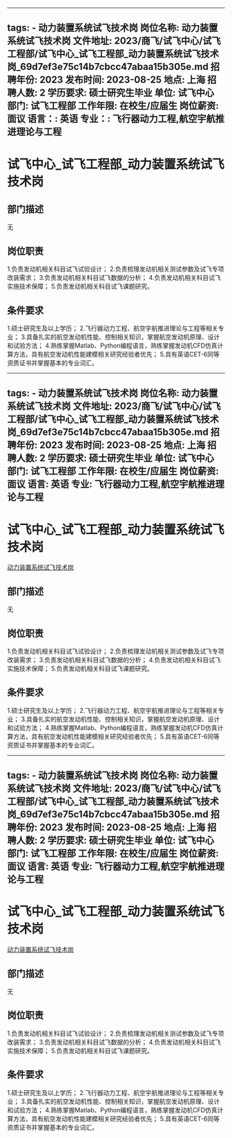 
---
tags:
    - 动力装置系统试飞技术岗
岗位名称: 动力装置系统试飞技术岗
文件地址: 2023/商飞/试飞中心/试飞工程部/试飞中心_试飞工程部_动力装置系统试飞技术岗_69d7ef3e75c14b7cbcc47abaa15b305e.md
招聘年份: 2023
发布时间: 2023-08-25
地点: 上海
招聘人数: 2
学历要求: 硕士研究生毕业
单位: 试飞中心
部门: 试飞工程部
工作年限: 在校生/应届生
岗位薪资: 面议
语言：: 英语
专业：: 飞行器动力工程,航空宇航推进理论与工程
---

# 试飞中心_试飞工程部_动力装置系统试飞技术岗

## 部门描述

无

## 岗位职责

1.负责发动机相关科目试飞试验设计；
 2.负责梳理发动机相关测试参数及试飞专项改装需求；
 3.负责发动机相关科目试飞数据的分析；
 4.负责发动机相关科目试飞实施技术保障；
 5.负责发动机相关科目试飞课题研究。

 ## 条件要求

1.硕士研究生及以上学历；
 2.飞行器动力工程、航空宇航推进理论与工程等相关专业；
 3.具备扎实的航空发动机性能、控制相关知识，掌握航空发动机原理、设计和试验方法；
 4.熟练掌握Matlab、Python编程语言，熟练掌握发动机CFD仿真计算方法，具有航空发动机性能建模相关研究经验者优先；
 5.具有英语CET-6同等资质证书并掌握基本的专业词汇。

---
tags:
    - 动力装置系统试飞技术岗
岗位名称: 动力装置系统试飞技术岗
文件地址: 2023/商飞/试飞中心/试飞工程部/试飞中心_试飞工程部_动力装置系统试飞技术岗_69d7ef3e75c14b7cbcc47abaa15b305e.md
招聘年份: 2023
发布时间: 2023-08-25
地点: 上海
招聘人数: 2
学历要求: 硕士研究生毕业
单位: 试飞中心
部门: 试飞工程部
工作年限: 在校生/应届生
岗位薪资: 面议
语言: 英语
专业: 飞行器动力工程,航空宇航推进理论与工程
---

# 试飞中心_试飞工程部_动力装置系统试飞技术岗

[动力装置系统试飞技术岗](http://zhaopin.comac.cc/zp/ct/out/position/positionDetail?planid=69d7ef3e75c14b7cbcc47abaa15b305e)

## 部门描述

无

## 岗位职责

1.负责发动机相关科目试飞试验设计；
 2.负责梳理发动机相关测试参数及试飞专项改装需求；
 3.负责发动机相关科目试飞数据的分析；
 4.负责发动机相关科目试飞实施技术保障；
 5.负责发动机相关科目试飞课题研究。

 ## 条件要求

1.硕士研究生及以上学历；
 2.飞行器动力工程、航空宇航推进理论与工程等相关专业；
 3.具备扎实的航空发动机性能、控制相关知识，掌握航空发动机原理、设计和试验方法；
 4.熟练掌握Matlab、Python编程语言，熟练掌握发动机CFD仿真计算方法，具有航空发动机性能建模相关研究经验者优先；
 5.具有英语CET-6同等资质证书并掌握基本的专业词汇。

---
tags:
    - 动力装置系统试飞技术岗
岗位名称: 动力装置系统试飞技术岗
文件地址: 2023/商飞/试飞中心/试飞工程部/试飞中心_试飞工程部_动力装置系统试飞技术岗_69d7ef3e75c14b7cbcc47abaa15b305e.md
招聘年份: 2023
发布时间: 2023-08-25
地点: 上海
招聘人数: 2
学历要求: 硕士研究生毕业
单位: 试飞中心
部门: 试飞工程部
工作年限: 在校生/应届生
岗位薪资: 面议
语言: 英语
专业: 飞行器动力工程,航空宇航推进理论与工程
---

# 试飞中心_试飞工程部_动力装置系统试飞技术岗

[动力装置系统试飞技术岗](http://zhaopin.comac.cc/zp/ct/out/position/positionDetail?planid=69d7ef3e75c14b7cbcc47abaa15b305e)


## 部门描述

无

## 岗位职责

1.负责发动机相关科目试飞试验设计；
 2.负责梳理发动机相关测试参数及试飞专项改装需求；
 3.负责发动机相关科目试飞数据的分析；
 4.负责发动机相关科目试飞实施技术保障；
 5.负责发动机相关科目试飞课题研究。

 ## 条件要求

1.硕士研究生及以上学历；
 2.飞行器动力工程、航空宇航推进理论与工程等相关专业；
 3.具备扎实的航空发动机性能、控制相关知识，掌握航空发动机原理、设计和试验方法；
 4.熟练掌握Matlab、Python编程语言，熟练掌握发动机CFD仿真计算方法，具有航空发动机性能建模相关研究经验者优先；
 5.具有英语CET-6同等资质证书并掌握基本的专业词汇。
